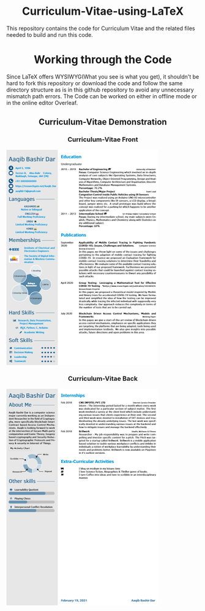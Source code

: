 <div align="center">
  <h1> Curriculum-Vitae-using-LaTeX </h1>
</div>

This repository contains the code for Curriculum Vitae and the related files needed to build and run this code.

<div align="center">
  <h1> Working through the Code </h1>
</div>

Since LaTeX offers WYSIWYG(What you see is what you get), it shouldn't be hard to fork this repository or download the code and follow the same directory structure as is in this github repository to avoid any unnecessary mismatch path errors. The Code can be worked on either in offline mode or in the online editor Overleaf.


<div align="center">
  <h2> Curriculum-Vitae Demonstration </h2>
</div>

<div align='center'>
  <h3> Curriculum-Vitae Front </h3>
 </div>
 
![](cvfront.png)

<div align='center'>
  <h3> Curriculum-Vitae Back </h3>
</div>

![](cvback.png)
